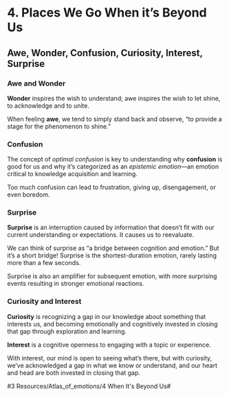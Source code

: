 # 4. Places We Go When it’s Beyond Us
## Awe, Wonder, Confusion, Curiosity, Interest, Surprise

### Awe and Wonder
**Wonder** inspires the wish to understand; awe inspires the wish to let shine, to acknowledge and to unite.

When feeling **awe**, we tend to simply stand back and observe, “to provide a stage for the phenomenon to shine.” 

### Confusion
The concept of *optimal confusion* is key to understanding why **confusion** is good for us and why it’s categorized as an *epistemic emotion*—an emotion critical to knowledge acquisition and learning. 

Too much confusion can lead to frustration, giving up, disengagement, or even boredom. 

### Surprise
**Surprise** is an interruption caused by information that doesn’t fit with our current understanding or expectations. It causes us to reevaluate. 

We can think of surprise as “a bridge between cognition and emotion.” But it’s a short bridge! Surprise is the shortest-duration emotion, rarely lasting more than a few seconds. 

Surprise is also an amplifier for subsequent emotion, with more surprising events resulting in stronger emotional reactions. 

### Curiosity and Interest
**Curiosity** is recognizing a gap in our knowledge about something that interests us, and becoming emotionally and cognitively invested in closing that gap through exploration and learning. 

**Interest** is a cognitive openness to engaging with a topic or experience. 

With interest, our mind is open to seeing what’s there, but with curiosity, we’ve acknowledged a gap in what we know or understand, and our heart and head are both invested in closing that gap. 

#3 Resources/Atlas_of_emotions/4 When It's Beyond Us#